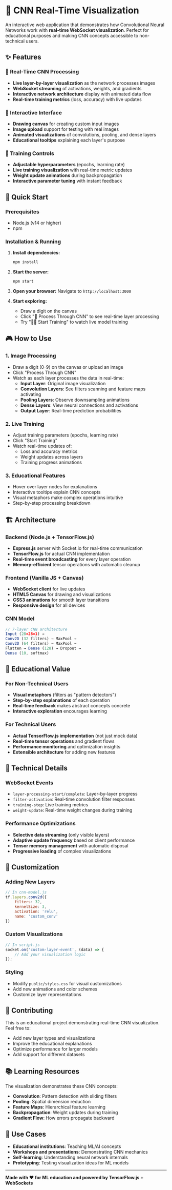 # 🧠 CNN Real-Time Visualization

An interactive web application that demonstrates how Convolutional Neural Networks work with **real-time WebSocket visualization**. Perfect for educational purposes and making CNN concepts accessible to non-technical users.

## ✨ Features

### 🎯 Real-Time CNN Processing
- **Live layer-by-layer visualization** as the network processes images
- **WebSocket streaming** of activations, weights, and gradients
- **Interactive network architecture** display with animated data flow
- **Real-time training metrics** (loss, accuracy) with live updates

### 🎨 Interactive Interface
- **Drawing canvas** for creating custom input images
- **Image upload** support for testing with real images
- **Animated visualizations** of convolutions, pooling, and dense layers
- **Educational tooltips** explaining each layer's purpose

### 🔧 Training Controls
- **Adjustable hyperparameters** (epochs, learning rate)
- **Live training visualization** with real-time metric updates
- **Weight update animations** during backpropagation
- **Interactive parameter tuning** with instant feedback

## 🚀 Quick Start

### Prerequisites
- Node.js (v14 or higher)
- npm

### Installation & Running

1. **Install dependencies:**
   ```bash
   npm install
   ```

2. **Start the server:**
   ```bash
   npm start
   ```

3. **Open your browser:**
   Navigate to `http://localhost:3000`

4. **Start exploring:**
   - Draw a digit on the canvas
   - Click "🚀 Process Through CNN" to see real-time layer processing
   - Try "🏃‍♂️ Start Training" to watch live model training

## 🎮 How to Use

### 1. **Image Processing**
- Draw a digit (0-9) on the canvas or upload an image
- Click "Process Through CNN" 
- Watch as each layer processes the data in real-time:
  - **Input Layer**: Original image visualization
  - **Convolution Layers**: See filters scanning and feature maps activating
  - **Pooling Layers**: Observe downsampling animations  
  - **Dense Layers**: View neural connections and activations
  - **Output Layer**: Real-time prediction probabilities

### 2. **Live Training**
- Adjust training parameters (epochs, learning rate)
- Click "Start Training"
- Watch real-time updates of:
  - Loss and accuracy metrics
  - Weight updates across layers
  - Training progress animations

### 3. **Educational Features**
- Hover over layer nodes for explanations
- Interactive tooltips explain CNN concepts
- Visual metaphors make complex operations intuitive
- Step-by-step processing breakdown

## 🏗️ Architecture

### Backend (Node.js + TensorFlow.js)
- **Express.js** server with Socket.io for real-time communication
- **TensorFlow.js** for actual CNN implementation
- **Real-time event broadcasting** for every layer operation
- **Memory-efficient** tensor operations with automatic cleanup

### Frontend (Vanilla JS + Canvas)
- **WebSocket client** for live updates
- **HTML5 Canvas** for drawing and visualizations
- **CSS3 animations** for smooth layer transitions
- **Responsive design** for all devices

### CNN Model
```javascript
// 7-layer CNN architecture
Input (28×28×1) → 
Conv2D (32 filters) → MaxPool → 
Conv2D (64 filters) → MaxPool → 
Flatten → Dense (128) → Dropout → 
Dense (10, softmax)
```

## 🎯 Educational Value

### For Non-Technical Users
- **Visual metaphors** (filters as "pattern detectors")
- **Step-by-step explanations** of each operation
- **Real-time feedback** makes abstract concepts concrete
- **Interactive exploration** encourages learning

### For Technical Users
- **Actual TensorFlow.js implementation** (not just mock data)
- **Real-time tensor operations** and gradient flows
- **Performance monitoring** and optimization insights
- **Extensible architecture** for adding new features

## 🔧 Technical Details

### WebSocket Events
- `layer-processing-start/complete`: Layer-by-layer progress
- `filter-activation`: Real-time convolution filter responses
- `training-step`: Live training metrics
- `weight-update`: Real-time weight changes during training

### Performance Optimizations
- **Selective data streaming** (only visible layers)
- **Adaptive update frequency** based on client performance
- **Tensor memory management** with automatic disposal
- **Progressive loading** of complex visualizations

## 🎨 Customization

### Adding New Layers
```javascript
// In cnn-model.js
tf.layers.conv2d({
    filters: 32,
    kernelSize: 3,
    activation: 'relu',
    name: 'custom_conv'
})
```

### Custom Visualizations
```javascript
// In script.js
socket.on('custom-layer-event', (data) => {
    // Add your visualization logic
});
```

### Styling
- Modify `public/styles.css` for visual customizations
- Add new animations and color schemes
- Customize layer representations

## 🤝 Contributing

This is an educational project demonstrating real-time CNN visualization. Feel free to:
- Add new layer types and visualizations
- Improve the educational explanations
- Optimize performance for larger models
- Add support for different datasets

## 📚 Learning Resources

The visualization demonstrates these CNN concepts:
- **Convolution**: Pattern detection with sliding filters
- **Pooling**: Spatial dimension reduction
- **Feature Maps**: Hierarchical feature learning
- **Backpropagation**: Weight updates during training
- **Gradient Flow**: How errors propagate backward

## 🎯 Use Cases

- **Educational institutions**: Teaching ML/AI concepts
- **Workshops and presentations**: Demonstrating CNN mechanics
- **Self-learning**: Understanding neural network internals
- **Prototyping**: Testing visualization ideas for ML models

---

**Made with ❤️ for ML education and powered by TensorFlow.js + WebSockets**